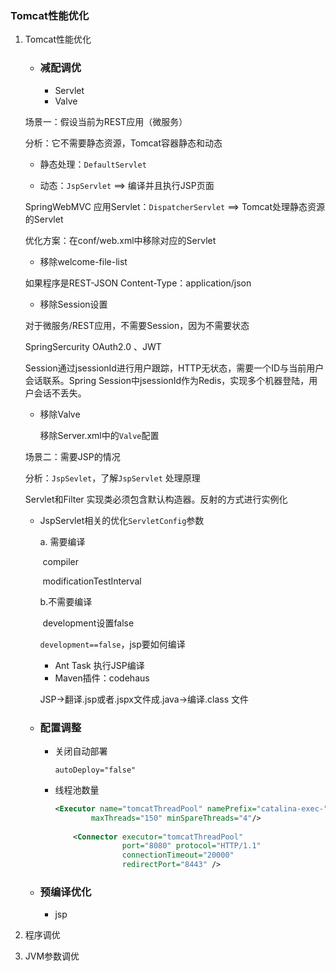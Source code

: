 ### Tomcat性能优化

1. Tomcat性能优化

   * ### 减配调优

     * Servlet
     * Valve

   场景一：假设当前为REST应用（微服务）

   分析：它不需要静态资源，Tomcat容器静态和动态

   * 静态处理：`DefaultServlet`

   * 动态：`JspServlet` ==> 编译并且执行JSP页面

   SpringWebMVC 应用Servlet：`DispatcherServlet` ==> Tomcat处理静态资源的Servlet

   优化方案：在conf/web.xml中移除对应的Servlet

   * 移除welcome-file-list

   如果程序是REST-JSON Content-Type：application/json

   * 移除Session设置

   对于微服务/REST应用，不需要Session，因为不需要状态

   SpringSercurity OAuth2.0 、JWT

   Session通过jsessionId进行用户跟踪，HTTP无状态，需要一个ID与当前用户会话联系。Spring Session中jsessionId作为Redis，实现多个机器登陆，用户会话不丢失。

   * 移除Valve

     移除Server.xml中的`Valve`配置

   场景二：需要JSP的情况

   分析：`JspSevlet`，了解`JspServlet` 处理原理

   Servlet和Filter 实现类必须包含默认构造器。反射的方式进行实例化

   * JspServlet相关的优化`ServletConfig`参数

     a. 需要编译

     ​	compiler

     ​	modificationTestInterval

     b.不需要编译

     ​	development设置false

     `development==false`，jsp要如何编译

     * Ant Task 执行JSP编译
     * Maven插件：codehaus

     JSP->翻译.jsp或者.jspx文件成.java->编译.class 文件

   - ### 配置调整

     - 关闭自动部署

       `autoDeploy="false"`

     - 线程池数量

       ```xml
       <Executor name="tomcatThreadPool" namePrefix="catalina-exec-"
               maxThreads="150" minSpareThreads="4"/>
       		
           <Connector executor="tomcatThreadPool"
                      port="8080" protocol="HTTP/1.1"
                      connectionTimeout="20000"
                      redirectPort="8443" />
       ```

   - ### 预编译优化

     - jsp

2. 程序调优

   

3. JVM参数调优

